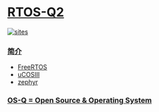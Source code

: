 ﻿# [RTOS-Q2](https://github.com/OS-Q/Q2)

[![sites](http://182.61.61.133/link/resources/OSQ.png)](http://www.OS-Q.com)
### [简介](https://github.com/OS-Q/Q2/wiki)


* [FreeRTOS](https://github.com/OS-Q/FreeRTOS)
* [uCOSIII](https://github.com/OS-Q/uCOSIII)
* [zephyr](https://github.com/OS-Q/zephyr)

### [OS-Q = Open Source & Operating System ](http://www.OS-Q.com)
